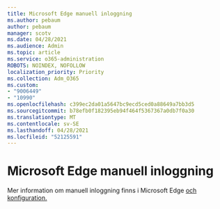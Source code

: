 ```yaml
---
title: Microsoft Edge manuell inloggning
ms.author: pebaum
author: pebaum
manager: scotv
ms.date: 04/28/2021
ms.audience: Admin
ms.topic: article
ms.service: o365-administration
ROBOTS: NOINDEX, NOFOLLOW
localization_priority: Priority
ms.collection: Adm_O365
ms.custom:
- "9006449"
- "10990"
ms.openlocfilehash: c399ec2da01a5647bc9ecd5ced0a88649a7bb3d5
ms.sourcegitcommit: b78efb0f182395eb94f464f5367367a0db7f0a30
ms.translationtype: MT
ms.contentlocale: sv-SE
ms.lasthandoff: 04/28/2021
ms.locfileid: "52125591"
---
```

# <a name="microsoft-edge-manual-sign-in"></a>Microsoft Edge manuell inloggning

Mer information om manuell inloggning finns i Microsoft Edge [och konfiguration.](https://docs.microsoft.com/deployedge/microsoft-edge-security-identity#manual-sign-in) 